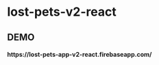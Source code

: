 # lost-pets-v2-react

<h2>DEMO</h2>
<h4><a>https://lost-pets-app-v2-react.firebaseapp.com/</a></h4>
